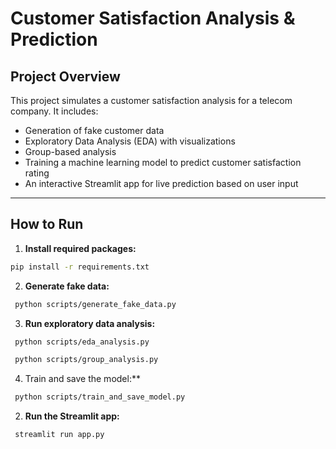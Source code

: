 # Customer Satisfaction Analysis & Prediction

## Project Overview
This project simulates a customer satisfaction analysis for a telecom company. It includes:

- Generation of fake customer data
- Exploratory Data Analysis (EDA) with visualizations
- Group-based analysis
- Training a machine learning model to predict customer satisfaction rating
- An interactive Streamlit app for live prediction based on user input


---

## How to Run

1. **Install required packages:**

```bash
pip install -r requirements.txt 
```
2. **Generate fake data:**

```bash
 python scripts/generate_fake_data.py

```

3. **Run exploratory data analysis:**

```bash
 python scripts/eda_analysis.py

```
```bash
 python scripts/group_analysis.py

```
4. Train and save the model:**

```bash
 python scripts/train_and_save_model.py


```
2. **Run the Streamlit app:**

```bash
 streamlit run app.py

```